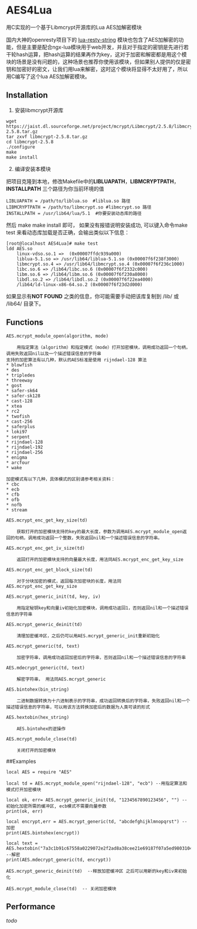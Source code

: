 # AES4Lua
用C实现的一个基于Libmcrypt开源库的Lua AES加解密模块

国内大神的openresty项目下的 [lua-resty-string](https://github.com/openresty/lua-resty-string) 模块也包含了AES加解密的功能，但是主要是配合ngx-lua模块用于web开发，并且对于指定的密钥是先进行若干轮hash运算，把hash运算的结果再作为key，这对于加密和解密都是用这个模块的场景是没有问题的，这种场景也推荐你使用该模块，但如果别人提供的仅是密钥和加密好的密文，让我们用lua来解密，这时这个模块将显得不太好用了，所以用C编写了这个lua AES加解密模块。

## Installation
1. 安装libmcrypt开源库
``` 
wget  https://jaist.dl.sourceforge.net/project/mcrypt/Libmcrypt/2.5.8/libmcrypt-2.5.8.tar.gz
tar zxvf libmcrypt-2.5.8.tar.gz
cd libmcrypt-2.5.8
./configure
make
make install
```
2. 编译安装本模块

把项目克隆到本地，修改Makefile中的**LIBLUAPATH**，**LIBMCRYPTPATH**，**INSTALLPATH** 三个路径为你当前环境的值
 
```
LIBLUAPATH = /path/to/liblua.so  #liblua.so 路径 
LIBMCRYPTPATH = /path/to/libmcrypt.so #libmcrypt.so 路径
INSTALLPATH = /usr/lib64/lua/5.1  #你要安装动态库的路径
```
然后 make  make install 即可， 如果没有报错说明安装成功, 可以键入命令make test 来看动态库加载是否正确，会输出类似以下信息：
```
[root@localhost AES4Lua]# make test
ldd AES.so
	linux-vdso.so.1 =>  (0x00007ffdc939a000)
	liblua-5.1.so => /usr/lib64/liblua-5.1.so (0x00007f6f238f3000)
	libmcrypt.so.4 => /usr/lib64/libmcrypt.so.4 (0x00007f6f236c1000)
	libc.so.6 => /lib64/libc.so.6 (0x00007f6f2332c000)
	libm.so.6 => /lib64/libm.so.6 (0x00007f6f230a8000)
	libdl.so.2 => /lib64/libdl.so.2 (0x00007f6f22ea4000)
	/lib64/ld-linux-x86-64.so.2 (0x00007f6f23d2d000)
```

如果显示有**NOT FOUND** 之类的信息，你可能需要手动把该库复制到 /lib/ 或 /lib64/ 目录下。

## Functions
```
AES.mcrypt_module_open(algorithm, mode)
 
    用指定算法（algorithm）和指定模式（mode）打开加密模块，调用成功返回一个句柄，调用失败返回nil以及一个描述错误信息的字符串
支持的加密算法有以几种，默认的AES标准是使用 rijndael-128 算法
* blowfish
* des
* tripledes
* threeway
* gost
* safer-sk64
* safer-sk128
* cast-128
* xtea
* rc2
* twofish
* cast-256
* saferplus
* loki97
* serpent
* rijndael-128
* rijndael-192
* rijndael-256
* enigma
* arcfour
* wake
 
加密模式有以下几种，具体模式的区别请参考相关资料：
* cbc
* ecb
* cfb
* ofb
* nofb
* stream
```

```
AES.mcrypt_enc_get_key_size(td)
 
    获取打开的加密模块支持的key的最大长度，参数为调用AES.mcrypt_module_open返回的句柄，调用成功返回一个整数，失败返回nil和一个描述错误信息的字符串。
```

```
AES.mcrypt_enc_get_iv_size(td)
 
    返回打开的加密模块支持的向量最大长度，用法同AES.mcrypt_enc_get_key_size
```

```
AES.mcrypt_enc_get_block_size(td)
 
    对于分块加密的模式，返回每次加密块的长度，用法同AES.mcrypt_enc_get_key_size
```

```
AES.mcrypt_generic_init(td, key, iv)
 
    用指定秘钥key和向量iv初始化加密模块，调用成功返回1，否则返回nil和一个描述错误信息的字符串
```

```
AES.mcrypt_generic_deinit(td)
 
    清理加密缓冲区，之后仍可以用AES.mcrypt_generic_init重新初始化
```

```
AES.mcrypt_generic(td, text)
 
    加密字符串，调用成功返回加密后的字符串，否则返回nil和一个描述错误信息的字符串
```

```
AES.mdecrypt_generic(td, text)
 
    解密字符串， 用法同AES.mcrypt_generic
```

```
AES.bintohex(bin_string)
 
    二进制数据转换为十六进制表示的字符串，成功返回转换后的字符串，失败返回nil和一个描述错误信息的字符串，可以用该方法转换加密后的数据为人类可读的形式
```

```
AES.hextobin(hex_string)
 
    AES.bintohex的逆操作
```

```
AES.mcrypt_module_close(td)
 
    关闭打开的加密模块
```

##Examples

```
local AES = require "AES"
 
local td = AES.mcrypt_module_open("rijndael-128", "ecb") --用指定算法和模式打开加密模块
 
local ok, err= AES.mcrypt_generic_init(td, "1234567890123456", "") --初始化加密所需的缓冲区, ecb模式不需要向量参数
print(ok, err)
 
local encrypt,err = AES.mcrypt_generic(td, "abcdefghijklmnopqrst") --加密
print(AES.bintohex(encrypt))
 
local text = AES.hextobin("7a3c1b91c67558a0229072e2f2ad8a38cee21e69187f07a5ed9803104a2252fe") --解密
print(AES.mdecrypt_generic(td, encrypt))
 
AES.mcrypt_generic_deinit(td)  --释放加密缓冲区 之后可以用新的key和iv来初始化
 
AES.mcrypt_module_close(td)  -- 关闭加密模块
```

## Performance
*todo*
